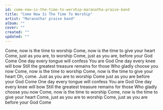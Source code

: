 ```yaml
---
id: come-now-is-the-time-to-worship-maranatha-praise-band
title: "Come Now Is The Time To Worship"
artist: "Maranatha! praise band"
album: ""
cover: ""
created: ""
updated: ""
---
```


Come, now is the time to worship
Come, now is the time to give your heart
Come, just as you are, to worship
Come, just as you are, before your God
Come
One day every tongue will confess
You are God
One day every knee will bow
Still the greatest treasure remains for those
Who gladly choose you now
Come, now is the time to worship
Come, now is the time to give your heart
Oh, come. Just as you are to worship
Come just as you are before your God
Come
One day every tongue will confess
You are God
One day every knee will bow
Still the greatest treasure remains for those
Who gladly choose you now
Come, now is the time to worship
Come, now is the time to give your heart
Come, just as you are to worship
Come, just as you are before your God
Come